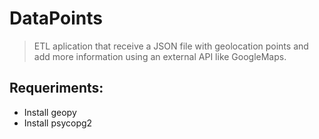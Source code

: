 # DataPoints

> ETL aplication that receive a JSON file with geolocation points and add more information using an external API like GoogleMaps.

## Requeriments:

- Install geopy
- Install psycopg2
